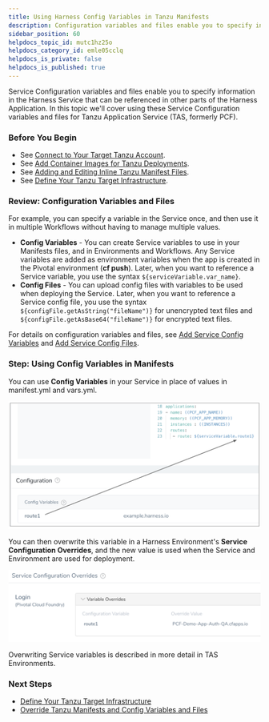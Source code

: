 ```yaml
---
title: Using Harness Config Variables in Tanzu Manifests
description: Configuration variables and files enable you to specify information in the Service that can be referenced in other parts of the Harness Application.
sidebar_position: 60 
helpdocs_topic_id: mutc1hz25o
helpdocs_category_id: emle05cclq
helpdocs_is_private: false
helpdocs_is_published: true
---
```


Service Configuration variables and files enable you to specify information in the Harness Service that can be referenced in other parts of the Harness Application. In this topic we'll cover using these Service Configuration variables and files for Tanzu Application Service (TAS, formerly PCF).


### Before You Begin

* See [Connect to Your Target Tanzu Account](connect-to-your-target-pcf-account.md).
* See [Add Container Images for Tanzu Deployments](add-container-images-for-pcf-deployments.md).
* See [Adding and Editing Inline Tanzu Manifest Files](adding-and-editing-inline-pcf-manifest-files.md).
* See [Define Your Tanzu Target Infrastructure](define-your-pcf-target-infrastructure.md).

### Review: Configuration Variables and Files

For example, you can specify a variable in the Service once, and then use it in multiple Workflows without having to manage multiple values.

* **Config Variables** - You can create Service variables to use in your Manifests files, and in Environments and Workflows. Any Service variables are added as environment variables when the app is created in the Pivotal environment (**cf push**). Later, when you want to reference a Service variable, you use the syntax `${serviceVariable.var_name}`.
* **Config Files** - You can upload config files with variables to be used when deploying the Service. Later, when you want to reference a Service config file, you use the syntax `${configFile.getAsString("fileName")}` for unencrypted text files and `${configFile.getAsBase64("fileName")}` for encrypted text files.

For details on configuration variables and files, see [Add Service Config Variables](https://docs.harness.io/article/q78p7rpx9u-add-service-level-config-variables) and [Add Service Config Files](https://docs.harness.io/article/iwtoq9lrky-add-service-level-configuration-files).

### Step: Using Config Variables in Manifests

You can use **Config Variables** in your Service in place of values in manifest.yml and vars.yml.

![](./static/using-harness-config-variables-in-pcf-manifests-45.png)

You can then overwrite this variable in a Harness Environment's **Service Configuration Overrides**, and the new value is used when the Service and Environment are used for deployment.

![](./static/using-harness-config-variables-in-pcf-manifests-46.png)

Overwriting Service variables is described in more detail in TAS Environments.

### Next Steps

* [Define Your Tanzu Target Infrastructure](define-your-pcf-target-infrastructure.md)
* [Override Tanzu Manifests and Config Variables and Files](override-pcf-manifests-and-config-variables-and-files.md)

